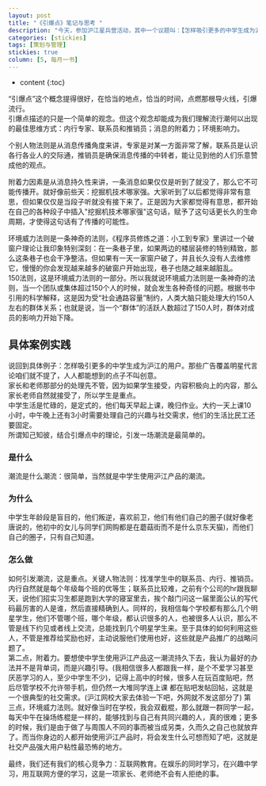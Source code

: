 ```yaml
---
layout: post
title: "《引爆点》笔记与思考 "
description: "今天，参加沪江星兵营活动，其中一个议题叫：【怎样吸引更多的中学生成为沪江的用户】，说到吸引用户，正好就用上了《引爆点》这本书讲述的内容。"
categories: [stickies]
tags: [策划与管理]
stickies: true 
column: [5, 每月一书]
---
```

* content
{:toc}


“引爆点”这个概念提得很好，在恰当的地点，恰当的时间，点燃那根导火线，引爆流行。  
引爆点描述的只是一个简单的观念。但这个观念却能成为我们理解流行潮何以出现的最佳思维方式：内行专家、联系员和推销员；消息的附着力；环境影响力。  

个别人物法则是从消息传播角度来讲，专家是对某一方面非常了解，联系员是认识各行各业人的交际通，推销员是确保消息传播的中转者，能让见到他的人们乐意赞成他的观点。   

附着力因素是从消息持久性来讲，一条消息如果仅仅是听到了就没了，那么它不可能传播开。就好像前些天：挖掘机技术哪家强。大家听到了以后都觉得非常有意思，但如果仅仅是当段子听就没有接下来了。正是因为大家都觉得有意思，都开始在自己的各种段子中插入"挖掘机技术哪家强"这句话，赋予了这句话更长久的生命周期，才使得这句话有了传播的可能性。   

环境威力法则是一条神奇的法则，《程序员修炼之道：小工到专家》里讲过一个破窗户理论让我印象特别深刻：在一条巷子里，如果两边的楼层装修的特别精致，那么这条巷子也会干净整洁。但如果有一天一家窗户破了，并且长久没有人去维修它，慢慢的你会发现越来越多的破窗户开始出现，巷子也随之越来越脏乱。   
150法则，这是环境威力法则的一部分。所以我就说环境威力法则是一条神奇的法则，当一个团队或集体超过150个人的时候，就会发生各种奇怪的问题。根据书中引用的科学解释，这是因为受“社会通路容量”制约，人类大脑只能处理大约150人左右的群体关系；也就是说，当一个“群体”的活跃人数超过了150人时，群体对成员的影响力开始下降。  

## 具体案例实践  

说回到具体例子：怎样吸引更多的中学生成为沪江的用户。那些广告覆盖明星代言论咱们就不提了，人人都能想到的点子不叫创意。  
家长和老师那部分的处理先不管，因为如果学生接受，内容积极向上的内容，那么家长老师自然就接受了，所以学生是重点。   
中学生活是忙碌的，是定式的，他们每天早起上课，晚归作业。大约一天上课10小时，中午晚上还有3小时需要处理自己的兴趣与社交需求，他们的生活比民工还要固定。  
所谓知己知彼，结合引爆点中的理论，引发一场潮流是最简单的。  

### 是什么

潮流是什么潮流：很简单，当然就是中学生使用沪江产品的潮流。

### 为什么

中学生年龄段是盲目的，他们叛逆，喜欢前卫，他们有他们自己的圈子(就好像老唐说的，他初中的女儿与同学们网购都是在蘑菇街而不是什么京东天猫)，而他们自己的圈子，只有自己知道。  

### 怎么做  

如何引发潮流，这是重点。关键人物法则：找准学生中的联系员、内行、推销员。内行自然就是每个年级每个班的优等生；联系员比较难，之前有个公司的hr跟我聊天，说他们招实习生都是跑到大学的寝室里去，挨个敲门问这一届里面公认的写代码最厉害的人是谁，然后直接精确到人。同样的，我相信每个学校都有那么几个明星学生，他们不管哪个班，哪个年级，都认识很多的人，也被很多人认识，那么不管是线下约见或者线上交流，总能找到几个明星学生来。至于具体的如何利用这些人，不管是推荐给奖励也好，主动说服他们使用也好，这些就是产品推广的战略问题了。   
第二点，附着力。要想使中学生使用沪江产品这一潮流持久下去，我认为最好的办法并不是背单词，而是兴趣引导。(我相信很多人都跟我一样，是个不爱学习甚至厌恶学习的人，至少中学生不少)，记得上高中的时候，很多人在玩百度贴吧，然后尽管学校不允许带手机，但仍然一大堆同学连上课
都在贴吧发帖回帖，这就是一个很典型的社交需求。(沪江网校大家去体验一下吧，外网就不发这部分了)
第三点，环境威力法则。就好像当时在学校，我会双截棍，那么就跟一群同学一起，每天中午在操场练棍是一样的，能够找到与自己有共同兴趣的人，真的很难；更多的时候，我们是由于做了与周围人不同的事而被当成另类，久而久之自己也就放弃了。而当你身边的人都开始使用沪江产品时，将会发生什么可想而知了吧，这就是社交产品强大用户粘性最恐怖的地方。  

最终，我们还有我们的核心竞争力：互联网教育。在娱乐的同时学习，在兴趣中学习，用互联网方便的学习，这是一项家长、老师绝不会有人拒绝的事。